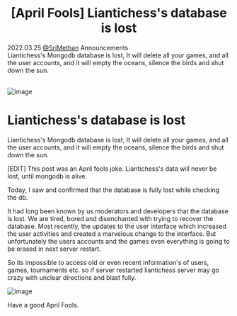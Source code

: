 <h1 align="center">[April Fools] Liantichess's database is lost</h1>

<div class="meta-headline">
    <div class= "meta">
        <span class="text">2022.03.25</span>
        <span class="text"><a href="/@/SriMethan">@SriMethan</a></span>
        <span class="text">Announcements</span>
    </div>
    <div class= "headline">Liantichess's Mongodb database is lost, It will delete all your games, and all the user accounts, and it will empty the oceans, silence the birds and shut down the sun.</div>
</div>
</br>

![image](https://imgur.com/sDep1PW.png)

# Liantichess's database is lost

Liantichess's Mongodb database is lost, It will delete all your games, and all the user accounts, and it will empty the oceans, silence the birds and shut down the sun.

[EDIT] This post was an April fools joke. Liantichess's data will never be lost, until mongodb is alive.

Today, I saw and confirmed that the database is fully lost while checking the db.

It had long been known by us moderators and developers that the database is lost. We are tired, bored and disenchanted with trying to recover the database. Most recently, the updates to the user interface which increased the user activities and created a marvelous change to the interface. But unfortunately the users accounts and the games even everything is going to be erased in next server restart.

So its impossible to access old or even recent information's of users, games, tournaments etc. so if server restarted liantichess server may go crazy with unclear directions and blast fully.

![image](https://i.imgur.com/kzlOF3B.jpg)

Have a good April Fools.